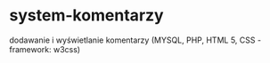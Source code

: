 # system-komentarzy
dodawanie i wyświetlanie komentarzy (MYSQL, PHP, HTML 5, CSS - framework: w3css)

